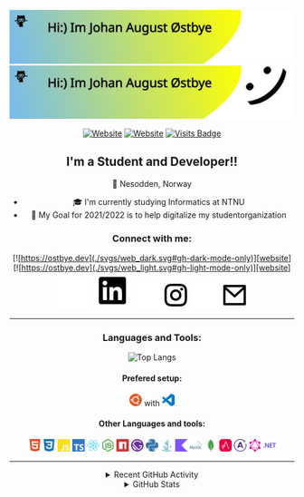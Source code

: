 ![Hi:) Im Johan August Østbye](./svgs/header_dark.svg#gh-dark-mode-only)
![Hi:) Im Johan August Østbye](./svgs/header_light.svg#gh-light-mode-only)

<div align="center">

[![Website](https://img.shields.io/website?down_color=red&down_message=down&label=MY%20CV&style=for-the-badge&up_color=green&up_message=up&url=https%3A%2F%2Fjohanaostbye.github.io%2F)][cv]
[![Website](https://img.shields.io/website?down_color=red&down_message=down&label=MY%20WEBSITE&style=for-the-badge&up_color=green&up_message=up&url=https%3A%2F%2Fjohanaostbye.github.io%2F)][website]
[![Visits Badge](https://badges.pufler.dev/visits/johanaostbye/johanaostbye?style=for-the-badge)](https://badges.pufler.dev)

## I'm a Student and Developer!!

:round_pushpin: Nesodden, Norway

- :mortar_board: I'm currently studying Informatics at NTNU
- :checkered_flag: My Goal for 2021/2022 is to help digitalize my studentorganization

### Connect with me:

[![https://ostbye.dev](./svgs/web_dark.svg#gh-dark-mode-only)][website]
[![https://ostbye.dev](./svgs/web_light.svg#gh-light-mode-only)][website]
[![Linkedin](./svgs/linkedin_dark.svg#gh-dark-mode-only)][linkedin]
[![Linkedin](./svgs/linkedin_light.svg#gh-light-mode-only)][linkedin]
[![johan_august98](./svgs/instagram_dark.svg#gh-dark-mode-only)][instagram]
[![johan_august98](./svgs/instagram_light.svg#gh-light-mode-only)][instagram]
[![Johan.august@outlook.com](./svgs/mail_dark.svg#gh-dark-mode-only)](mailto:Johan.August@outlook.com)
[![Johan.august@outlook.com](./svgs/mail_light.svg#gh-light-mode-only)](mailto:Johan.August@outlook.com)

---

### Languages and Tools:

![Top Langs](https://github-readme-stats.vercel.app/api/top-langs/?username=johanaostbye&layout=compact&theme=github_dark)

#### Prefered setup:

<img alt="ubuntu" width="22px" src="svgs/tech/ubuntu.svg" />
 with 
<img alt="vscode" width="22px" src="svgs/tech/vscode.svg" />

#### Other Languages and tools:

<img alt="html5" width="22px" src="svgs/tech/html5.svg" />
<img alt="css3" width="22px" src="svgs/tech/css3.svg" />

<img alt="javascript" width="22px" src="svgs/tech/javascript.svg" />
<img alt="typescript" width="22px" src="svgs/tech/typescript.svg" />
<img alt="react" width="22px" src="svgs/tech/react.svg" />
<img alt="node.js" width="22px" src="svgs/tech/nodedotjs.svg" />
<img alt="npm" width="22px" src="svgs/tech/npm.svg" />
<img alt="gatsby" width="22px" src="svgs/tech/gatsby.svg" />

<!-- other -->
<img alt="python" width="22px" src="svgs/tech/python.svg" />
<img alt="java" width="22px" src="svgs/tech/java.svg" />
<img alt="kotlin" width="22px" src="svgs/tech/kotlin.svg" />
<img alt="mysql" width="22px" src="svgs/tech/mysql.svg" />
<img alt="mongodb" width="22px" src="svgs/tech/mongodb.svg" />
<img alt="asciidoc" width="22px" src="svgs/tech/asciidoctor.svg" />
<img alt="apollographql" width="22px" src="svgs/tech/apollographql.svg" />
<img alt="graphql" width="22px" src="svgs/tech/graphql.svg" />
<img alt="dotnet" width="22px" src="svgs/tech/dotnet.svg" />

<!-- ![aws](././svgs//tech/amazonaws_dark.svg#gh-dark-mode-only)
![aws](./svgs//tech/amazonaws_light.svg#gh-light-mode-only)
![term](././svgs//tech/term_dark.svg#gh-dark-mode-only)
![term](./svgs//tech/term_light.svg#gh-light-mode-only)

<style type="text/css">
    img[alt="term"] {
        width: 22px;
    }
    img[alt="aws"] {
        width: 22px;
    }
</style> -->

---

<details>
  <summary>Recent GitHub Activity</summary>
  
<!--START_SECTION:activity-->
1. 💪 Opened PR [#27](https://github.com/dotkom/autobank/pull/27) in [dotkom/autobank](https://github.com/dotkom/autobank)
2. 🎉 Merged PR [#26](https://github.com/dotkom/autobank/pull/26) in [dotkom/autobank](https://github.com/dotkom/autobank)
3. 🎉 Merged PR [#30](https://github.com/JohanAOstbye/tacomanager/pull/30) in [JohanAOstbye/tacomanager](https://github.com/JohanAOstbye/tacomanager)
4. 💪 Opened PR [#30](https://github.com/JohanAOstbye/tacomanager/pull/30) in [JohanAOstbye/tacomanager](https://github.com/JohanAOstbye/tacomanager)
5. 🎉 Merged PR [#29](https://github.com/JohanAOstbye/tacomanager/pull/29) in [JohanAOstbye/tacomanager](https://github.com/JohanAOstbye/tacomanager)
<!--END_SECTION:activity-->

</details>

<details>
  <summary>GitHub Stats</summary>

[![Johan's GitHub stats](https://github-readme-stats.vercel.app/api?username=JohanAostbye&show_icons=true&theme=github_dark)](https://github.com/anuraghazra/github-readme-stats)

</details>

</div>

[website]: https://ostbye.dev
[instagram]: https://www.instagram.com/johan_august98
[linkedin]: https://www.linkedin.com/in/johanaugust%C3%B8stbye/
[online]: https://online.ntnu.no/
[github]: https://github.com/JohanAOstbye
[cv]: https://cv.ostbye.dev
